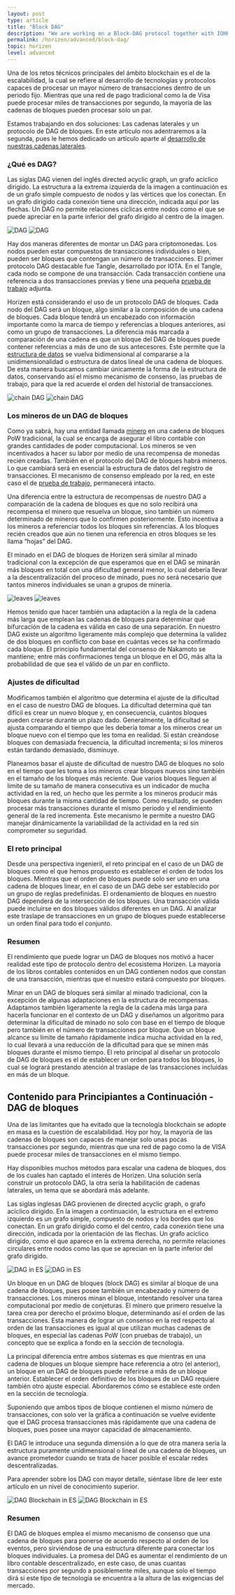 ```yaml
---
layout: post
type: article
title: "Block DAG"
description: "We are working on a Block-DAG protocol together with IOHK. We explain what a DAG is and why it is interesting to us."
permalink: /horizen/advanced/block-dag/
topic: horizen
level: advanced
---
```


Una de los retos técnicos principales del ámbito blockchain es el de la escalabilidad, la cual se refiere al desarrollo de tecnologías y protocolos capaces de procesar un mayor número de transacciones dentro de un periodo fijo. Mientras que una red de pago tradicional como la de Visa puede procesar miles de transacciones por segundo, la mayoría de las cadenas de bloques pueden procesar solo un par.

Estamos trabajando en dos soluciones: Las cadenas laterales y un protocolo de DAG de bloques. En este artículo nos adentraremos a la segunda, pues le hemos dedicado un artículo aparte al [desarrollo de nuestras cadenas laterales](https://academy.horizen.io/es/horizen/advanced/sidechains/).

### ¿Qué es DAG?

Las siglas DAG vienen del inglés directed acyclic graph, un grafo acíclico dirigido. La estructura a la extrema izquierda de la imagen a continuación es de un grafo simple compuesto de nodos y las vértices que los conectan. En un grafo dirigido cada conexión tiene una dirección, indicada aquí por las flechas. Un DAG no permite relaciones cíclicas entre nodos como el que se puede apreciar en la parte inferior del grafo dirigido al centro de la imagen.

![DAG]({{site.baseurl}}/assets/post_files/horizen/advanced/block-dag/ES_dag_D.jpg)
![DAG]({{site.baseurl}}/assets/post_files/horizen/advanced/block-dag/ES_dag_M.jpg)

Hay dos maneras diferentes de montar un DAG para criptomonedas. Los nodos pueden estar compuestos de transacciones individuales o bien, pueden ser bloques que contengan un número de transacciones. El primer protocolo DAG destacable fue Tangle, desarrollado por IOTA. En el Tangle, cada nodo se compone de una transacción. Cada transacción contiene una referencia a dos transacciones previas y tiene una pequeña [prueba de trabajo](https://academy.horizen.io/es/technology/advanced/consensus-mechanisms/) adjunta.

Horizen está considerando el uso de un protocolo DAG de bloques. Cada nodo del DAG será un bloque, algo similar a la composición de una cadena de bloques. Cada bloque tendrá un encabezado con información importante como la marca de tiempo y referencias a bloques anteriores, así como un grupo de transacciones. La diferencia más marcada a comparación de una cadena es que un bloque del DAG de bloques puede contener referencias a más de uno de sus antecesores. Este permite que la [estructura de datos](https://academy.horizen.io/es/technology/advanced/blockchain-as-a-data-structure/) se vuelva bidimensional al compararse a la unidimensionalidad o estructura de datos lineal de una cadena de bloques. De esta manera buscamos cambiar únicamente la forma de la estructura de datos, conservando así el mismo mecanismo de consenso, las pruebas de trabajo, para que la red acuerde el orden del historial de transacciones.

![chain DAG]({{site.baseurl}}/assets/post_files/horizen/advanced/block-dag/chain_dag_D.jpg)
![chain DAG]({{site.baseurl}}/assets/post_files/horizen/advanced/block-dag/chain_dag_M.jpg)

### Los mineros de un DAG de bloques

Como ya sabrá, hay una entidad llamada [minero](https://academy.horizen.io/es/technology/advanced/mining/) en una cadena de bloques PoW tradicional, la cual se encarga de asegurar el libro contable con grandes cantidades de poder computacional. Los mineros se ven incentivados a hacer su labor por medio de una recompensa de monedas recién creadas. También en el protocolo del DAG de bloques habrá mineros. Lo que cambiará será en esencial la estructura de datos del registro de transacciones. El mecanismo de consenso empleado por la red, en este caso el de [prueba de trabajo](https://academy.horizen.io/es/technology/advanced/consensus-mechanisms/), permanecerá intacto.

Una diferencia entre la estructura de recompensas de nuestro DAG a comparación de la cadena de bloques es que no solo recibirá una recompensa el minero que resuelva un bloque, sino también un número determinado de mineros que lo confirmen posteriormente. Esto incentiva a los mineros a referenciar todos los bloques sin referencias. A los bloques recién creados que aún no tienen una referencia en otros bloques se les llama “hojas” del DAG.

El minado en el DAG de bloques de Horizen será similar al minado tradicional con la excepción de que esperamos que en el DAG se minarán más bloques en total con una dificultad general menor, lo cual debería llevar a la descentralización del proceso de minado, pues no será necesario que tantos mineros individuales se unan a grupos de minería.

![leaves]({{site.baseurl}}/assets/post_files/horizen/advanced/block-dag/ES_leaves_D.jpg)
![leaves]({{site.baseurl}}/assets/post_files/horizen/advanced/block-dag/ES_leaves_M.jpg)

Hemos tenido que hacer también una adaptación a la regla de la cadena más larga que emplean las cadenas de bloques para determinar qué bifurcación de la cadena es válida en caso de una separación. En nuestro DAG existe un algoritmo ligeramente más complejo que determina la validez de dos bloques en conflicto con base en cuántas veces se ha confirmado cada bloque. El principio fundamental del consenso de Nakamoto se mantiene; entre más confirmaciones tenga un bloque en el DG, más alta la probabilidad de que sea el válido de un par en conflicto.

### Ajustes de dificultad

Modificamos también el algoritmo que determina el ajuste de la dificultad en el caso de nuestro DAG de bloques. La dificultad determina qué tan difícil es crear un nuevo bloque y, en consecuencia, cuántos bloques pueden crearse durante un plazo dado. Generalmente, la dificultad se ajusta comparando el tiempo que les debería tomar a los mineros crear un bloque nuevo con el tiempo que les toma en realidad. Si están creándose bloques con demasiada frecuencia, la dificultad incrementa; si los mineros están tardando demasiado, disminuye.

Planeamos basar el ajuste de dificultad de nuestro DAG de bloques no solo en el tiempo que les toma a los mineros crear bloques nuevos sino también en el tamaño de los bloques más reciente. Que varios bloques lleguen al límite de su tamaño de manera consecutiva es un indicador de mucha actividad en la red, un hecho que les permite a los mineros producir más bloques durante la misma cantidad de tiempo. Como resultado, se pueden procesar más transacciones durante el mismo periodo y el rendimiento general de la red incrementa. Este mecanismo le permite a nuestro DAG manejar dinámicamente la variabilidad de la actividad en la red sin comprometer su seguridad.

### El reto principal

Desde una perspectiva ingenieril, el reto principal en el caso de un DAG de bloques como el que hemos propuesto es establecer el orden de todos los bloques. Mientras que el orden de bloques puede solo ser uno en una cadena de bloques linear, en el caso de un DAG debe ser establecido por un grupo de reglas predefinidas. El ordenamiento de bloques en nuestro DAG dependerá de la intersección de los bloques. Una transacción válida puede incluirse en dos bloques válidos diferentes en un DAG. Al analizar este traslape de transacciones en un grupo de bloques puede establecerse un orden final para todo el conjunto.

### Resumen

El rendimiento que puede lograr un DAG de bloques nos motivó a hacer realidad este tipo de protocolo dentro del ecosistema Horizen. La mayoría de los libros contables contenidos en un DAG contienen nodos que constan de una transacción, mientras que el nuestro estará compuesto por bloques.

Minar en un DAG de bloques será similar al minado tradicional, con la excepción de algunas adaptaciones en la estructura de recompensas. Adaptamos también ligeramente la regla de la cadena más larga para hacerla funcionar en el contexto de un DAG y diseñamos un algoritmo para determinar la dificultad de minado no solo con base en el tiempo de bloque pero también en el número de transacciones por bloque. Que un bloque alcance su límite de tamaño rápidamente indica mucha actividad en la red, lo cual llevará a una reducción de la dificultad para que se minen más bloques durante el mismo tiempo. El reto principal al diseñar un protocolo de DAG de bloques es el de establecer un orden para todos los bloques, lo cual se logrará prestando atención al traslape de las transacciones incluidas en más de un bloque.

## Contenido para Principiantes a Continuación - DAG de bloques

Una de las limitantes que ha evitado que la tecnología blockchain se adopte en masa es la cuestión de escalabilidad. Hoy por hoy, la mayoría de las cadenas de bloques son capaces de manejar solo unas pocas transacciones por segundo, mientras que una red de pago como la de VISA puede procesar miles de transacciones en el mismo tiempo.

Hay disponibles muchos métodos para escalar una cadena de bloques, dos de los cuales han captado el interés de Horizen. Una solución sería construir un protocolo DAG, la otra sería la habilitación de cadenas laterales, un tema que se abordará más adelante.

Las siglas inglesas DAG provienen de directed acyclic graph, o grafo acíclico dirigido. En la imagen a continuación, la estructura en el extremo izquierdo es un grafo simple, compuesto de nodos y los bordes que los conectan. En un grafo dirigido como el del centro, cada conexión tiene una dirección, indicada por la orientación de las flechas. Un grafo acíclico dirigido, como el que aparece en la extrema derecha, no permite relaciones circulares entre nodos como las que se aprecian en la parte inferior del grafo dirigido.

![DAG in ES]({{site.baseurl}}/assets/post_files/horizen/beginner/block-dag/ES_dag_D.jpg)
![DAG in ES]({{site.baseurl}}/assets/post_files/horizen/beginner/block-dag/ES_dag_M.jpg)

Un bloque en un DAG de bloques (block DAG) es similar al bloque de una cadena de bloques, pues posee también un encabezado y número de transacciones. Los mineros minan el bloque, intentando resolver una tarea computacional por medio de conjeturas. El minero que primero resuelve la tarea crea por derecho el próximo bloque, determinando así el orden de las transacciones. Esta manera de lograr un consenso en la red respecto al orden de las transacciones es igual al que utilizan muchas cadenas de bloques, en especial las cadenas PoW (con pruebas de trabajo), un concepto que se explica a fondo en la sección de tecnología.

La principal diferencia entre ambos sistemas es que mientras en una cadena de bloques un bloque siempre hace referencia a otro (el anterior), un bloque en un DAG de bloques puede referirse a más de un bloque anterior. Establecer el orden definitivo de los bloques de un DAG requiere también otro ajuste especial. Abordaremos cómo se establece este orden en la sección de tecnología.

Suponiendo que ambos tipos de bloque contienen el mismo número de transacciones, con solo ver la gráfica a continuación se vuelve evidente que el DAG procesa transacciones más rápidamente que una cadena de bloques, pues posee una mayor capacidad de almacenamiento.

El DAG le introduce una segunda dimensión a lo que de otra manera sería la estructura puramente unidimensional o lineal de una cadena de bloques, un avance prometedor cuando se trata de hacer posible el escalar redes descentralizadas.

Para aprender sobre los DAG con mayor detalle, siéntase libre de leer este artículo en un nivel de conocimiento superior.

![DAG Blockchain in ES]({{site.baseurl}}/assets/post_files/horizen/beginner/block-dag/chain_dag_D.jpg)
![DAG Blockchain in ES]({{site.baseurl}}/assets/post_files/horizen/beginner/block-dag/chain_dag_M.jpg)

### Resumen

El DAG de bloques emplea el mismo mecanismo de consenso que una cadena de bloques para ponerse de acuerdo respecto al orden de los eventos, pero sirviéndose de una estructura diferente para conectar los bloques individuales. La promesa del DAG es aumentar el rendimiento de un libro contable descentralizado, en este caso, de unas cuantas transacciones por segundo a posiblemente miles, aunque solo el tiempo dirá si este tipo de tecnología se encuentra a la altura de las exigencias del mercado.

